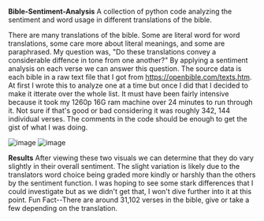 **Bible-Sentiment-Analysis**
A collection of python code analyzing the sentiment and word usage in different translations of the bible.

There are many translations of the bible. Some are literal word for word translations, some care more about literal meanings, and some are paraphrased. My question was, "Do these translations convey a considerable diffence in tone from one another?" By applying a sentiment analysis on each verse we can answer this question. The source data is each bible in a raw text file that I got from https://openbible.com/texts.htm. At first I wrote this to analyze one at a time but once I did that I decided to make it itterate over the whole list. It must have been fairly intensive because it took my 1260p 16G ram machine over 24 minutes to run through it. Not sure if that's good or bad considering it was roughly 342, 144 individual verses.
The comments in the code should be enough to get the gist of what I was doing.

![image](https://github.com/jpapi1313/Bible-Sentiment-Analysis/assets/43052472/5c576d41-a957-4730-b799-177a777d3d73)
![image](https://github.com/jpapi1313/Bible-Sentiment-Analysis/assets/43052472/564920e0-fb53-46fe-b7b0-26f44d2a475e)


**Results**
After viewing these two visuals we can determine that they do vary slightly in their overall sentiment. The slight variation is likely due to the translators word choice being graded more kindly or harshly than the others by the sentiment function. I was hoping to see some stark differences that I could investigate but as we didn't get that, I won't dive further into it at this point.
Fun Fact--There are around 31,102 verses in the bible, give or take a few depending on the translation.

